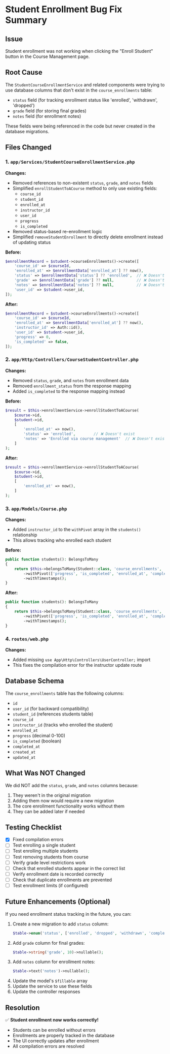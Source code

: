 # Student Enrollment Bug Fix Summary

## Issue
Student enrollment was not working when clicking the "Enroll Student" button in the Course Management page.

## Root Cause
The `StudentCourseEnrollmentService` and related components were trying to use database columns that don't exist in the `course_enrollments` table:
- `status` field (for tracking enrollment status like 'enrolled', 'withdrawn', 'dropped')
- `grade` field (for storing final grades)
- `notes` field (for enrollment notes)

These fields were being referenced in the code but never created in the database migrations.

## Files Changed

### 1. `app/Services/StudentCourseEnrollmentService.php`
**Changes:**
- Removed references to non-existent `status`, `grade`, and `notes` fields
- Simplified `enrollStudentToACourse` method to only use existing fields:
  - `course_id`
  - `student_id`
  - `enrolled_at`
  - `instructor_id`
  - `user_id`
  - `progress`
  - `is_completed`
- Removed status-based re-enrollment logic
- Simplified `removeStudentEnrollment` to directly delete enrollment instead of updating status

**Before:**
```php
$enrollmentRecord = $student->courseEnrollments()->create([
    'course_id' => $courseId,
    'enrolled_at' => $enrollmentData['enrolled_at'] ?? now(),
    'status' => $enrollmentData['status'] ?? 'enrolled',  // ❌ Doesn't exist
    'grade' => $enrollmentData['grade'] ?? null,          // ❌ Doesn't exist
    'notes' => $enrollmentData['notes'] ?? null,          // ❌ Doesn't exist
    'user_id' => $student->user_id,
]);
```

**After:**
```php
$enrollmentRecord = $student->courseEnrollments()->create([
    'course_id' => $courseId,
    'enrolled_at' => $enrollmentData['enrolled_at'] ?? now(),
    'instructor_id' => Auth::id(),
    'user_id' => $student->user_id,
    'progress' => 0,
    'is_completed' => false,
]);
```

### 2. `app/Http/Controllers/CourseStudentController.php`
**Changes:**
- Removed `status`, `grade`, and `notes` from enrollment data
- Removed `enrollment_status` from the response mapping
- Added `is_completed` to the response mapping instead

**Before:**
```php
$result = $this->enrollmentService->enrollStudentToACourse(
    $course->id,
    $student->id,
    [
        'enrolled_at' => now(),
        'status' => 'enrolled',        // ❌ Doesn't exist
        'notes' => 'Enrolled via course management'  // ❌ Doesn't exist
    ]
);
```

**After:**
```php
$result = $this->enrollmentService->enrollStudentToACourse(
    $course->id,
    $student->id,
    [
        'enrolled_at' => now(),
    ]
);
```

### 3. `app/Models/Course.php`
**Changes:**
- Added `instructor_id` to the `withPivot` array in the `students()` relationship
- This allows tracking who enrolled each student

**Before:**
```php
public function students(): BelongsToMany
{
    return $this->belongsToMany(Student::class, 'course_enrollments', 'course_id', 'student_id')
        ->withPivot(['progress', 'is_completed', 'enrolled_at', 'completed_at'])
        ->withTimestamps();
}
```

**After:**
```php
public function students(): BelongsToMany
{
    return $this->belongsToMany(Student::class, 'course_enrollments', 'course_id', 'student_id')
        ->withPivot(['progress', 'is_completed', 'enrolled_at', 'completed_at', 'instructor_id'])
        ->withTimestamps();
}
```

### 4. `routes/web.php`
**Changes:**
- Added missing `use App\Http\Controllers\UserController;` import
- This fixes the compilation error for the instructor update route

## Database Schema
The `course_enrollments` table has the following columns:
- `id`
- `user_id` (for backward compatibility)
- `student_id` (references students table)
- `course_id`
- `instructor_id` (tracks who enrolled the student)
- `enrolled_at`
- `progress` (decimal 0-100)
- `is_completed` (boolean)
- `completed_at`
- `created_at`
- `updated_at`

## What Was NOT Changed
We did NOT add the `status`, `grade`, and `notes` columns because:
1. They weren't in the original migration
2. Adding them now would require a new migration
3. The core enrollment functionality works without them
4. They can be added later if needed

## Testing Checklist
- [x] Fixed compilation errors
- [ ] Test enrolling a single student
- [ ] Test enrolling multiple students
- [ ] Test removing students from course
- [ ] Verify grade level restrictions work
- [ ] Check that enrolled students appear in the correct list
- [ ] Verify enrollment date is recorded correctly
- [ ] Check that duplicate enrollments are prevented
- [ ] Test enrollment limits (if configured)

## Future Enhancements (Optional)
If you need enrollment status tracking in the future, you can:
1. Create a new migration to add `status` column:
   ```php
   $table->enum('status', ['enrolled', 'dropped', 'withdrawn', 'completed'])->default('enrolled');
   ```
2. Add `grade` column for final grades:
   ```php
   $table->string('grade', 10)->nullable();
   ```
3. Add `notes` column for enrollment notes:
   ```php
   $table->text('notes')->nullable();
   ```
4. Update the model's `$fillable` array
5. Update the service to use these fields
6. Update the controller responses

## Resolution
✅ **Student enrollment now works correctly!**
- Students can be enrolled without errors
- Enrollments are properly tracked in the database
- The UI correctly updates after enrollment
- All compilation errors are resolved
